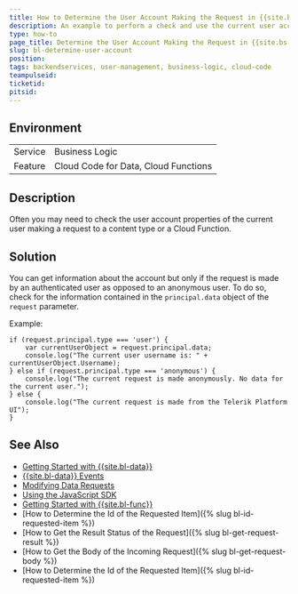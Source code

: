 ```yaml
---
title: How to Determine the User Account Making the Request in {{site.bs-bl}}
description: An example to perform a check and use the current user account properties
type: how-to
page_title: Determine the User Account Making the Request in {{site.bs-bl}}
slug: bl-determine-user-account
position:
tags: backendservices, user-management, business-logic, cloud-code
teampulseid: 
ticketid: 
pitsid: 
---
```


## Environment
<table>
  <tr>
    <td>Service</td>
    <td>Business Logic</td>
  </tr>
  <tr>
    <td>Feature</td>
    <td>Cloud Code for Data, Cloud Functions</td>
  </tr>
</table>

## Description

Often you may need to check the user account properties of the current user making a request to a content type or a Cloud Function. 

## Solution

You can get information about the account but only if the request is made by an authenticated user as opposed to an anonymous user. To do so, check for the information contained in the `principal.data` object of the `request` parameter.

Example:

```
if (request.principal.type === 'user') {
    var currentUserObject = request.principal.data;
    console.log("The current user username is: " + currentUserObject.Username);
} else if (request.principal.type === 'anonymous') {
    console.log("The current request is made anonymously. No data for the current user.");
} else {
    console.log("The current request is made from the Telerik Platform UI");
}
```  
## See Also

* [Getting Started with {{site.bl-data}}](https://docs.telerik.com/platform/backend-services/javascript/server-side-logic/cloud-code/cloud-code-for-data/cloud-code-for-data-getting-started)
* [{{site.bl-data}} Events](https://docs.telerik.com/platform/backend-services/javascript/server-side-logic/cloud-code/cloud-code-for-data/cloud-code-for-data-data-events)
* [Modifying Data Requests](https://docs.telerik.com/platform/backend-services/javascript/server-side-logic/cloud-code/cloud-code-for-data/cloud-code-for-data-modifying-requests)
* [Using the JavaScript SDK](https://docs.telerik.com/platform/backend-services/javascript/server-side-logic/cloud-code/cloud-code-using-javascript-sdk)
* [Getting Started with {{site.bl-func}}](https://docs.telerik.com/platform/backend-services/javascript/server-side-logic/cloud-code/cloud-functions/cloud-functions-getting-started)
* [How to Determine the Id of the Requested Item]({% slug bl-id-requested-item %})
* [How to Get the Result Status of the Request]({% slug bl-get-request-result %})
* [How to Get the Body of the Incoming Request]({% slug bl-get-request-body %})
* [How to Determine the Id of the Requested Item]({% slug bl-id-requested-item %})
